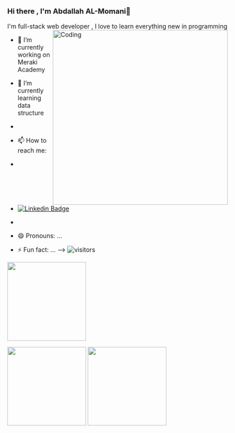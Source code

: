 ### Hi there , I'm Abdallah AL-Momani👋

I'm full-stack web developer , I love to learn everything new in programming
<img align="right" alt="Coding" width="400" src="https://media.istockphoto.com/photos/cyber-security-web-development-and-work-in-it-concept-picture-id1289411982?b=1&k=20&m=1289411982&s=170667a&w=0&h=0R3OXR4L6LOGphYA3sul4bWQwpGj_DSl05ENiP2kRZg=">

- 🔭 I’m currently working on Meraki Academy
- 🌱 I’m currently learning data structure
- 

- 📫 How to reach me: 
- <a href="https://www.linkedin.com/in/abdallah-al-momani/">
- <img src="https://camo.githubusercontent.com/93ca47e21e17f622a41d26d599e008e4c30b8a322186f18019bc43d54f57b0c9/68747470733a2f2f696d672e736869656c64732e696f2f62616467652f2d4c696e6b6564496e2d3065373661383f7374796c653d666c61742d737175617265266c6f676f3d4c696e6b6564696e266c6f676f436f6c6f723d7768697465" alt="Linkedin Badge" data-canonical-src="https://img.shields.io/badge/-LinkedIn-0e76a8?style=flat-square&amp;logo=Linkedin&amp;logoColor=white" style="max-width: 100%;"></a>
- 
- 😄 Pronouns: ...
- ⚡ Fun fact: ...
-->
![visitors](https://visitor-badge.glitch.me/badge?page_id=page.id)

<img height="180em" src="https://github-readme-stats.vercel.app/api?username=AbdullahMomani&show_icons=true&hide_border=true&&count_private=true&include_all_commits=true" />


<a target="_blank" rel="noopener noreferrer" href="https://camo.githubusercontent.com/9bd578454e65cd3a69a91ad9fa94ff89b8cfa0aff050da3cb2a6ec9d262ba1a1/68747470733a2f2f6769746875622d726561646d652d73746174732e76657263656c2e6170702f6170692f746f702d6c616e67732f3f757365726e616d653d4761707572266578636c7564655f7265706f3d4b4e4e2d496d6167652d436c617373696669636174696f6e2673686f775f69636f6e733d7472756526686964655f626f726465723d74727565266c61796f75743d636f6d70616374266c616e67735f636f756e743d38"><img height="180em" src="https://camo.githubusercontent.com/9bd578454e65cd3a69a91ad9fa94ff89b8cfa0aff050da3cb2a6ec9d262ba1a1/68747470733a2f2f6769746875622d726561646d652d73746174732e76657263656c2e6170702f6170692f746f702d6c616e67732f3f757365726e616d653d4761707572266578636c7564655f7265706f3d4b4e4e2d496d6167652d436c617373696669636174696f6e2673686f775f69636f6e733d7472756526686964655f626f726465723d74727565266c61796f75743d636f6d70616374266c616e67735f636f756e743d38" data-canonical-src="https://github-readme-stats.vercel.app/api/top-langs/?username=Gapur&amp;exclude_repo=KNN-Image-Classification&amp;show_icons=true&amp;hide_border=true&amp;layout=compact&amp;langs_count=8" style="max-width: 100%;"></a>
<img height="180em" src="https://camo.githubusercontent.com/9bd578454e65cd3a69a91ad9fa94ff89b8cfa0aff050da3cb2a6ec9d262ba1a1/68747470733a2f2f6769746875622d726561646d652d73746174732e76657263656c2e6170702f6170692f746f702d6c616e67732f3f757365726e616d653d4761707572266578636c7564655f7265706f3d4b4e4e2d496d6167652d436c617373696669636174696f6e2673686f775f69636f6e733d7472756526686964655f626f726465723d74727565266c61796f75743d636f6d70616374266c616e67735f636f756e743d38" data-canonical-src="https://github-readme-stats.vercel.app/api/top-langs/?username=Gapur&amp;exclude_repo=KNN-Image-Classification&amp;show_icons=true&amp;hide_border=true&amp;layout=compact&amp;langs_count=8" style="max-width: 100%;">
